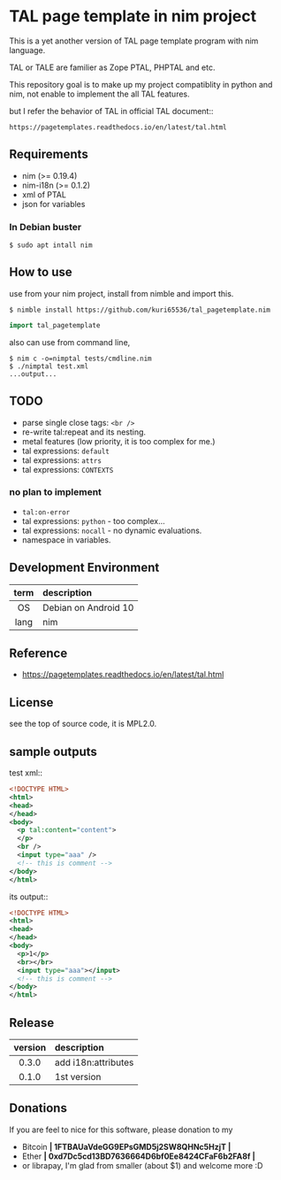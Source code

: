 TAL page template in nim project
===============================================================================
This is a yet another version of TAL page template program with
nim language.

TAL or TALE are familier as Zope PTAL, PHPTAL and etc.

This repository goal is to make up my project compatiblity in python and nim,
not enable to implement the all TAL features.

but I refer the behavior of TAL in official TAL document::

    https://pagetemplates.readthedocs.io/en/latest/tal.html


Requirements
-----------------------------------------
- nim (>= 0.19.4)
- nim-i18n (>= 0.1.2)
- xml of PTAL
- json for variables


### In Debian buster
```shell
$ sudo apt intall nim
```


How to use
-----------------------------------------
use from your nim project, install from nimble and import this.

```shell
$ nimble install https://github.com/kuri65536/tal_pagetemplate.nim
```

```nim
import tal_pagetemplate
```


also can use from command line,

```shell
$ nim c -o=nimptal tests/cmdline.nim
$ ./nimptal test.xml
...output...
```


TODO
-----------------------------------------
- parse single close tags: `<br />`
- re-write tal:repeat and its nesting.
- metal features (low priority, it is too complex for me.)
- tal expressions: `default`
- tal expressions: `attrs`
- tal expressions: `CONTEXTS`

### no plan to implement
- `tal:on-error`
- tal expressions: `python` - too complex...
- tal expressions: `nocall` - no dynamic evaluations.
- namespace in variables.


Development Environment
-----------------------------------------

| term | description   |
|:----:|:--------------|
| OS   | Debian on Android 10 |
| lang | nim |



Reference
-----------------------------------------
- https://pagetemplates.readthedocs.io/en/latest/tal.html


License
-----------------------------------------
see the top of source code, it is MPL2.0.


sample outputs
-----------------------------------------
test xml::

```xml
<!DOCTYPE HTML>
<html>
<head>
</head>
<body>
  <p tal:content="content">
  </p>
  <br />
  <input type="aaa" />
  <!-- this is comment -->
</body>
</html>
```

its output::

```xml
<!DOCTYPE HTML>
<html>
<head>
</head>
<body>
  <p>1</p>
  <br></br>
  <input type="aaa"></input>
  <!-- this is comment -->
</body>
</html>
```


Release
-----------------------------------------
| version | description |
|:-------:|:---|
| 0.3.0   | add i18n:attributes |
| 0.1.0   | 1st version |


Donations
---------------------
If you are feel to nice for this software, please donation to my

- Bitcoin **| 1FTBAUaVdeGG9EPsGMD5j2SW8QHNc5HzjT |**
- Ether **| 0xd7Dc5cd13BD7636664D6bf0Ee8424CFaF6b2FA8f |**
- or librapay, I'm glad from smaller (about $1) and welcome more :D

<!--
vi: ft=markdown:et:fdm=marker
-->
